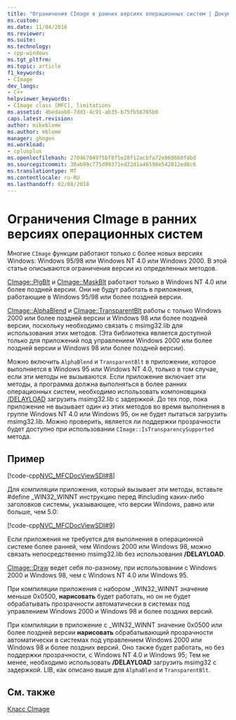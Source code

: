 ```yaml
---
title: "Ограничения CImage в ранних версиях операционных систем | Документы Microsoft"
ms.custom: 
ms.date: 11/04/2016
ms.reviewer: 
ms.suite: 
ms.technology:
- cpp-windows
ms.tgt_pltfrm: 
ms.topic: article
f1_keywords:
- CImage
dev_langs:
- C++
helpviewer_keywords:
- CImage class [MFC], limitations
ms.assetid: 4bedaab8-7dd1-4c91-ab35-b75fb56765b0
caps.latest.revision: 
author: mikeblome
ms.author: mblome
manager: ghogen
ms.workload:
- cplusplus
ms.openlocfilehash: 27046704975bf8f5e28f12acbfa72e860660fdbd
ms.sourcegitcommit: 30ab99c775d99371ed22d1a46598e542012ed8c6
ms.translationtype: MT
ms.contentlocale: ru-RU
ms.lasthandoff: 02/08/2018
---
```

# <a name="cimage-limitations-with-earlier-operating-systems"></a>Ограничения CImage в ранних версиях операционных систем
Многие `CImage` функции работают только с более новых версиях Windows: Windows 95/98 или Windows NT 4.0 или Windows 2000. В этой статье описываются ограничения версии из определенных методов.  
  
 [CImage::PlgBlt](../atl-mfc-shared/reference/cimage-class.md#plgblt) и [CImage::MaskBlt](../atl-mfc-shared/reference/cimage-class.md#maskblt) работают только в Windows NT 4.0 или более поздней версии. Они не будут работать в приложения, работающие в Windows 95/98 или более поздней версии.  
  
 [CImage::AlphaBlend](../atl-mfc-shared/reference/cimage-class.md#alphablend) и [CImage::TransparentBlt](../atl-mfc-shared/reference/cimage-class.md#transparentblt) работы с только Windows 2000 или более поздней версии и Windows 98 или более поздней версии, поскольку необходимо связать с msimg32.lib для использования этих методов. (Эта библиотека является доступной только для приложений под управлением Windows 2000 или более поздней версии и Windows 98 или более поздней версии).  
  
 Можно включить `AlphaBlend` и `TransparentBlt` в приложении, которое выполняется в Windows 95 или Windows NT 4.0, только в том случае, если эти методы не вызываются. Если приложение включает эти методы, а программа должна выполняться в более ранних операционных систем, необходимо использовать компоновщика [/DELAYLOAD](../build/reference/delayload-delay-load-import.md) загрузить msimg32.lib с задержкой. До тех пор, пока приложение не вызывает один из этих методов во время выполнения в группе Windows NT 4.0 или Windows 95, он не будет пытаться загрузить msimg32.lib. Можно проверить, является ли поддержки прозрачности будет доступно при использовании `CImage::IsTransparencySupported` метода.  
  
## <a name="example"></a>Пример  
 [!code-cpp[NVC_MFCDocViewSDI#8](../mfc/codesnippet/cpp/cimage-limitations-with-earlier-operating-systems_1.cpp)]  
  
 Для компиляции приложения, который вызывает эти методы, вставьте #define _WIN32_WINNT инструкцию перед #including каких-либо заголовков системы, указывающее, что версии Windows, равно или больше, чем 5.0:  
  
 [!code-cpp[NVC_MFCDocViewSDI#9](../mfc/codesnippet/cpp/cimage-limitations-with-earlier-operating-systems_2.h)]  
  
 Если приложения не требуется для выполнения в операционной системе более ранней, чем Windows 2000 или Windows 98, можно связать непосредственно msimg32.lib без использования **/DELAYLOAD**.  
  
 [CImage::Draw](../atl-mfc-shared/reference/cimage-class.md#draw) ведет себя по-разному, при использовании с Windows 2000 и Windows 98, чем с Windows NT 4.0 или Windows 95.  
  
 При компиляции приложения с набором _WIN32_WINNT значение меньше 0x0500, **нарисовать** будет работать, но он не будет обрабатывать прозрачности автоматически в системах под управлением Windows 2000 и Windows 98 и более поздних версий.  
  
 При компиляции в приложение с _WIN32_WINNT значение 0x0500 или более поздней версии **нарисовать** обрабатывающий прозрачности автоматически в системах под управлением Windows 2000 или Windows 98 и более поздних версий. Оно также будет работать, но без поддержки прозрачности, с Windows NT 4.0 и Windows 95; Тем не менее, необходимо использовать **/DELAYLOAD** загрузить msimg32 с задержкой. LIB, как описано выше для `AlphaBlend` и `TransparentBlt`.  
  
## <a name="see-also"></a>См. также  
 [Класс CImage](../atl-mfc-shared/reference/cimage-class.md)

